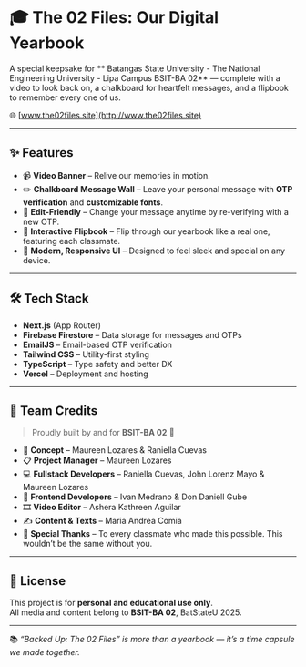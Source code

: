 # 🎓 The 02 Files: Our Digital Yearbook

A special keepsake for ** Batangas State University - The National Engineering University - Lipa Campus BSIT-BA 02** — complete with a video to look back on, a chalkboard for heartfelt messages, and a flipbook to remember every one of us.

🌐 [www.the02files.site](http://www.the02files.site)

---

## ✨ Features

- 📹 **Video Banner** – Relive our memories in motion.
- ✏️ **Chalkboard Message Wall** – Leave your personal message with **OTP verification** and **customizable fonts**.
- 🔁 **Edit-Friendly** – Change your message anytime by re-verifying with a new OTP.
- 📖 **Interactive Flipbook** – Flip through our yearbook like a real one, featuring each classmate.
- 🎨 **Modern, Responsive UI** – Designed to feel sleek and special on any device.

---

## 🛠️ Tech Stack

- **Next.js** (App Router)
- **Firebase Firestore** – Data storage for messages and OTPs
- **EmailJS** – Email-based OTP verification
- **Tailwind CSS** – Utility-first styling
- **TypeScript** – Type safety and better DX
- **Vercel** – Deployment and hosting

---

## 🙌 Team Credits

> Proudly built by and for **BSIT-BA 02** 💛

- 🧠 **Concept** – Maureen Lozares & Raniella Cuevas 
- 📋 **Project Manager** – Maureen Lozares  
- 💻 **Fullstack Developers** – Raniella Cuevas, John Lorenz Mayo & Maureen Lozares   
- 🎨 **Frontend Developers** – Ivan Medrano & Don Daniell Gube  
- 🎞️ **Video Editor** – Ashera Kathreen Aguilar  
- ✍️ **Content & Texts** – Maria Andrea Comia  
- 🌟 **Special Thanks** – To every classmate who made this possible. This wouldn’t be the same without you.

---

## 🔐 License

This project is for **personal and educational use only**.  
All media and content belong to **BSIT-BA 02**, BatStateU 2025.

---

📚 *“Backed Up: The 02 Files” is more than a yearbook — it’s a time capsule we made together.*

